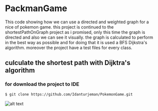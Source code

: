 # PackmanGame

This code showing how we can use a directed and weighted graph for a nice of pokemon game.
this project is continued to the shortestPathOnGraph project as i promised, 
only this time the graph is directed and also we can see it visually.
the graph is calculated to perform in the best way as possible and for doing that it is used a BFS Dijkstra's algorithm.
moreover the project have a test files for every class.

## culculate the shortest path with Dijktra's algorithm

### for download the project to IDE
```sh
$ git clone https://github.com/Idanturjeman/PokemonGame.git

```

![alt text](https://fiverr-res.cloudinary.com/images/t_main1,q_auto,f_auto,q_auto,f_auto/gigs/1689558/original/Imagem28/put-your-face-in-a-game-like-pacman.jpg)
